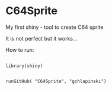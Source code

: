 # C64Sprite
My first shiny - tool to create C64 sprite

It is not perfect but it works...

How to run:

<code>
library(shiny)

runGitHub( "C64Sprite", "gchlapinski")
</code>
